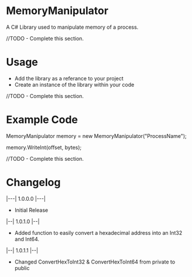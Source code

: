 # MemoryManipulator
A C# Library used to manipulate memory of a process.


//TODO - Complete this section.

# Usage

- Add the library as a referance to your project
- Create an instance of the library within your code


//TODO - Complete this section.

# Example Code

MemoryManipulator memory = new MemoryManipulator("ProcessName");

memory.WriteInt(offset, bytes);


//TODO - Complete this section.

# Changelog

|---| 1.0.0.0 |---|

- Initial Release

|--| 1.0.1.0 |--|

- Added function to easily convert a hexadecimal address into an Int32 and Int64.

|--| 1.0.1.1 |--|

- Changed ConvertHexToInt32 & ConvertHexToInt64 from private to public

